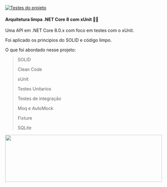 [![Testes do projeto](https://github.com/CesaragsUC/clean-arch-testes-unitario-ci-cd/actions/workflows/ci-cd.yaml/badge.svg)](https://github.com/CesaragsUC/clean-arch-testes-unitario-ci-cd/actions/workflows/ci-cd.yaml)

#### Arquitetura limpa .NET Core 8 com xUnit 🧪🤓

Uma API em .NET Core 8.0.x com foco em testes com o xUnit.

Foi aplicado os principios do SOLID e código limpo.

 O que foi abordado nesse projeto:
 > SOLID
> 
 > Clean Code
> 
 > xUnit
> 
 > Testes Unitarios
> 
 > Testes de integração
> 
 > Moq e AutoMock
> 
> Fixture
> 
 > SQLite

<img src="https://miro.medium.com/v2/resize:fit:720/format:webp/1*PnPaqZV3b_0GdetPX4tXng.png"  width="500" height="150" />

